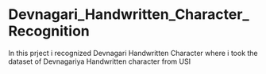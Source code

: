 # Devnagari_Handwritten_Character_Recognition
In this prject i recognized Devnagari Handwritten Character where i took the dataset of Devnagariya Handwritten character from USI
